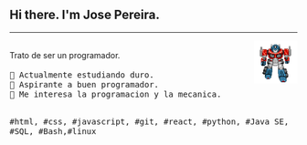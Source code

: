 ## Hi there. I'm Jose Pereira.

---
<p> <img src="https://github.com/kenjin6576/kenjin6576/blob/main/optimus.gif?raw=true" align="right" width="15%"/>
  <br>Trato de ser un programador.
<samp>
  <br>
  <br>🔹 Actualmente estudiando duro.
  <br>🔹 Aspirante a buen programador. 
  <br>🔹 Me interesa la programacion y la mecanica.
</samp>
  <br>
  <br>
  <p aling="center">
    <samp>
    #html, #css, #javascript, #git, #react, #python, #Java SE, #SQL, #Bash,#linux 
    </samp>
  </br>
</p>
